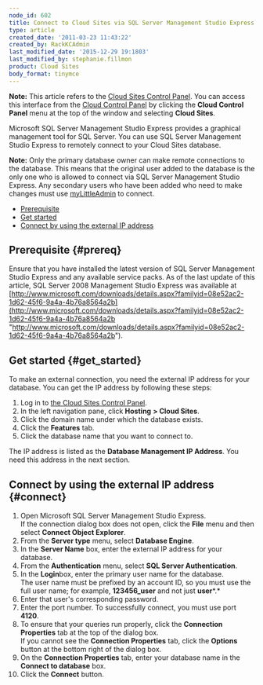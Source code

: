 ```yaml
---
node_id: 602
title: Connect to Cloud Sites via SQL Server Management Studio Express
type: article
created_date: '2011-03-23 11:43:22'
created_by: RackKCAdmin
last_modified_date: '2015-12-29 19:1803'
last_modified_by: stephanie.fillmon
product: Cloud Sites
body_format: tinymce
---
```


**Note:** This article refers to the [Cloud Sites Control
Panel](https://manage.rackspacecloud.com/). You can access this
interface from the [Cloud Control Panel](https://mycloud.rackspace.com/)
by clicking the **Cloud Control Panel** menu at the top of the window
and selecting **Cloud Sites**.

Microsoft SQL Server Management Studio Express provides a graphical
management tool for SQL Server. You can use SQL Server Management Studio
Express to remotely connect to your Cloud Sites database.

**Note:** Only the primary database owner can make remote connections to
the database. This means that the original user added to the database is
the only one who is allowed to connect via SQL Server Management Studio
Express. Any secondary users who have been added who need to make
changes must use
[myLittleAdmin](http://www.rackspace.com/knowledge_center/article/rackspace-cloud-sites-essentials-mylittleadmin-database-management-interface "Working with a MSSQL database")
to connect.

-   [Prerequisite](#prereq)
-   [Get started](#get_started)
-   [Connect by using the external IP address](#connect)

Prerequisite {#prereq}
------------

Ensure that you have installed the latest version of SQL Server
Management Studio Express and any available service packs. As of the
last update of this article, SQL Server 2008 Management Studio Express
was available at
[http://www.microsoft.com/downloads/details.aspx?familyid=08e52ac2-1d62-45f6-9a4a-4b76a8564a2b](http://www.microsoft.com/downloads/details.aspx?familyid=08e52ac2-1d62-45f6-9a4a-4b76a8564a2b "http://www.microsoft.com/downloads/details.aspx?familyid=08e52ac2-1d62-45f6-9a4a-4b76a8564a2b").

Get started {#get_started}
-----------

To make an external connection, you need the external IP address for
your database. You can get the IP address by following these steps:

1.  Log in to [the Cloud Sites Control
    Panel](https://manage.rackspacecloud.com "https://manage.rackspacecloud.com").
2.  In the left navigation pane, click **Hosting** **\> Cloud Sites**.
3.  Click the domain name under which the database exists.
4.  Click the **Features** tab.
5.  Click the database name that you want to connect to.

The IP address is listed as the **Database Management IP Address**. You
need this address in the next section.

Connect by using the external IP address {#connect}
----------------------------------------

1.  Open Microsoft SQL Server Management Studio Express.<br>
     If the connection dialog box does not open, click the **File** menu
    and then select **Connect Object Explorer**.
2.  From the **Server type** menu, select **Database Engine**.
3.  In the **Server Name** box, enter the external IP address for your
    database.
4.  From the **Authentication** menu, select **SQL Server
    Authentication**.
5.  In the **Login**box, enter the primary user name for the database.<br>
     The user name must be prefixed by an account ID, so you must use
    the full user name; for example, **123456\_user** and not just
    **user***.*
6.  Enter that user's corresponding password.
7.  Enter the port number. To successfully connect, you must use port
    **4120**.
8.  To ensure that your queries run properly, click the **Connection
    Properties** tab at the top of the dialog box.<br>
     If you cannot see the **Connection Properties** tab, click the
    **Options** button at the bottom right of the dialog box.
9.  On the **Connection Properties** tab, enter your database name in
    the **Connect to database** box.
10. Click the **Connect** button.


